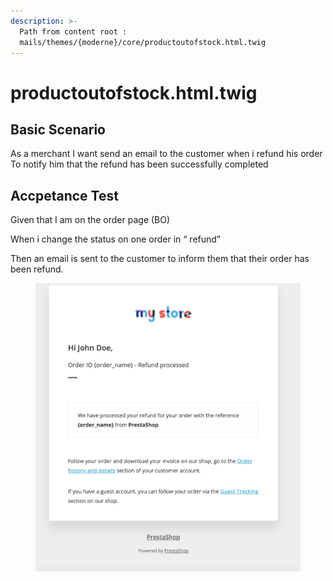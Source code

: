 ```yaml
---
description: >-
  Path from content root :
  mails/themes/{moderne}/core/productoutofstock.html.twig
---
```


# productoutofstock.html.twig

## Basic Scenario

As a merchant I want send an email to the customer when i refund his order To notify him that the refund has been successfully completed

## Accpetance Test

Given that I am on the order page (BO)&#x20;

When i change the status on one order in “ refund”&#x20;

Then an email is sent to the customer to inform them that their order has been refund.



<figure><img src="../../../.gitbook/assets/Untitled (22).png" alt=""><figcaption></figcaption></figure>
